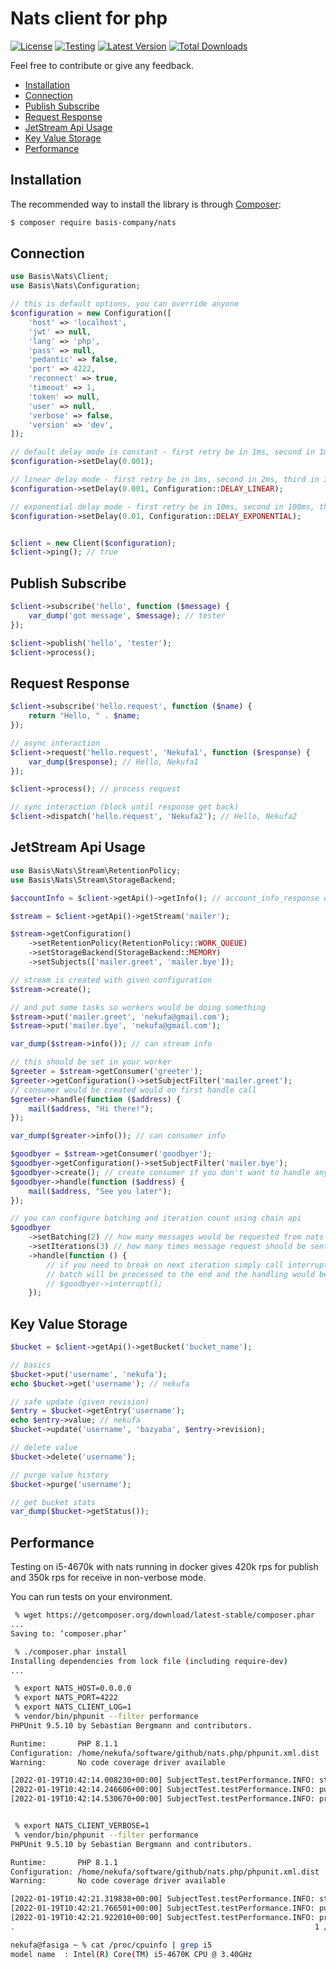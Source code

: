 # Nats client for php
[![License](https://poser.pugx.org/basis-company/nats/license.png)](https://packagist.org/packages/basis-company/nats)
[![Testing](https://github.com/basis-company/nats.php/actions/workflows/tests.yml/badge.svg)](https://github.com/basis-company/nats.php/actions/workflows/tests.yml)
[![Latest Version](https://img.shields.io/github/release/basis-company/nats.php.svg)](https://github.com/basis-company/nats.php/releases)
[![Total Downloads](https://img.shields.io/packagist/dt/basis-company/nats.svg)](https://packagist.org/packages/basis-company/nats)


Feel free to contribute or give any feedback.

- [Installation](#installation)
- [Connection](#connection)
- [Publish Subscribe](#publish-subscribe)
- [Request Response](#request-response)
- [JetStream Api Usage](#jetstream-api-usage)
- [Key Value Storage](#key-value-storage)
- [Performance](#performance)

## Installation
The recommended way to install the library is through [Composer](http://getcomposer.org):
```bash
$ composer require basis-company/nats
```

## Connection
```php
use Basis\Nats\Client;
use Basis\Nats\Configuration;

// this is default options, you can override anyone
$configuration = new Configuration([
    'host' => 'localhost',
    'jwt' => null,
    'lang' => 'php',
    'pass' => null,
    'pedantic' => false,
    'port' => 4222,
    'reconnect' => true,
    'timeout' => 1,
    'token' => null,
    'user' => null,
    'verbose' => false,
    'version' => 'dev',
]);

// default delay mode is constant - first retry be in 1ms, second in 1ms, third in 1ms
$configuration->setDelay(0.001);

// linear delay mode - first retry be in 1ms, second in 2ms, third in 3ms, fourth in 4ms, etc...
$configuration->setDelay(0.001, Configuration::DELAY_LINEAR);

// exponential delay mode - first retry be in 10ms, second in 100ms, third in 1s, fourth if 10 seconds, etc...
$configuration->setDelay(0.01, Configuration::DELAY_EXPONENTIAL);


$client = new Client($configuration);
$client->ping(); // true

```
## Publish Subscribe

```php
$client->subscribe('hello', function ($message) {
    var_dump('got message', $message); // tester
});

$client->publish('hello', 'tester');
$client->process();
```

## Request Response
```php
$client->subscribe('hello.request', function ($name) {
    return "Hello, " . $name;
});

// async interaction
$client->request('hello.request', 'Nekufa1', function ($response) {
    var_dump($response); // Hello, Nekufa1
});

$client->process(); // process request

// sync interaction (block until response get back)
$client->dispatch('hello.request', 'Nekufa2'); // Hello, Nekufa2
```

## JetStream Api Usage
```php
use Basis\Nats\Stream\RetentionPolicy;
use Basis\Nats\Stream\StorageBackend;

$accountInfo = $client->getApi()->getInfo(); // account_info_response object

$stream = $client->getApi()->getStream('mailer');

$stream->getConfiguration()
    ->setRetentionPolicy(RetentionPolicy::WORK_QUEUE)
    ->setStorageBackend(StorageBackend::MEMORY)
    ->setSubjects(['mailer.greet', 'mailer.bye']);

// stream is created with given configuration
$stream->create();

// and put some tasks so workers would be doing something
$stream->put('mailer.greet', 'nekufa@gmail.com');
$stream->put('mailer.bye', 'nekufa@gmail.com');

var_dump($stream->info()); // can stream info

// this should be set in your worker
$greeter = $stream->getConsumer('greeter');
$greeter->getConfiguration()->setSubjectFilter('mailer.greet');
// consumer would be created would on first handle call
$greeter->handle(function ($address) {
    mail($address, "Hi there!");
});

var_dump($greater->info()); // can consumer info

$goodbyer = $stream->getConsumer('goodbyer');
$goodbyer->getConfiguration()->setSubjectFilter('mailer.bye');
$goodbyer->create(); // create consumer if you don't want to handle anything right now
$goodbyer->handle(function ($address) {
    mail($address, "See you later");
});

// you can configure batching and iteration count using chain api
$goodbyer
    ->setBatching(2) // how many messages would be requested from nats stream
    ->setIterations(3) // how many times message request should be sent
    ->handle(function () {
        // if you need to break on next iteration simply call interrupt method
        // batch will be processed to the end and the handling would be stopped
        // $goodbyer->interrupt();
    });
```

## Key Value Storage
```php
$bucket = $client->getApi()->getBucket('bucket_name');

// basics
$bucket->put('username', 'nekufa');
echo $bucket->get('username'); // nekufa

// safe update (given revision)
$entry = $bucket->getEntry('username');
echo $entry->value; // nekufa
$bucket->update('username', 'bazyaba', $entry->revision);

// delete value
$bucket->delete('username');

// purge value history
$bucket->purge('username');

// get bucket stats
var_dump($bucket->getStatus());
```


## Performance
Testing on i5-4670k with nats running in docker gives 420k rps for publish and 350k rps for receive in non-verbose mode.

You can run tests on your environment.
```bash
 % wget https://getcomposer.org/download/latest-stable/composer.phar
...
Saving to: ‘composer.phar’

 % ./composer.phar install
Installing dependencies from lock file (including require-dev)
...

 % export NATS_HOST=0.0.0.0
 % export NATS_PORT=4222
 % export NATS_CLIENT_LOG=1
 % vendor/bin/phpunit --filter performance
PHPUnit 9.5.10 by Sebastian Bergmann and contributors.

Runtime:       PHP 8.1.1
Configuration: /home/nekufa/software/github/nats.php/phpunit.xml.dist
Warning:       No code coverage driver available

[2022-01-19T10:42:14.008230+00:00] SubjectTest.testPerformance.INFO: start performance test [] []
[2022-01-19T10:42:14.246606+00:00] SubjectTest.testPerformance.INFO: publishing {"rps":421871.0,"length":100000,"time":0.23703885078430176} []
[2022-01-19T10:42:14.530670+00:00] SubjectTest.testPerformance.INFO: processing {"rps":355120.0,"length":100000,"time":0.2839939594268799} []


 % export NATS_CLIENT_VERBOSE=1
 % vendor/bin/phpunit --filter performance
PHPUnit 9.5.10 by Sebastian Bergmann and contributors.

Runtime:       PHP 8.1.1
Configuration: /home/nekufa/software/github/nats.php/phpunit.xml.dist
Warning:       No code coverage driver available

[2022-01-19T10:42:21.319838+00:00] SubjectTest.testPerformance.INFO: start performance test [] []
[2022-01-19T10:42:21.766501+00:00] SubjectTest.testPerformance.INFO: publishing {"rps":224640.0,"length":100000,"time":0.4451560974121094} []
[2022-01-19T10:42:21.922010+00:00] SubjectTest.testPerformance.INFO: processing {"rps":353317.0,"length":100000,"time":0.15544414520263672} []
.                                                                   1 / 1 (100%)

nekufa@fasiga ~ % cat /proc/cpuinfo | grep i5
model name  : Intel(R) Core(TM) i5-4670K CPU @ 3.40GHz
